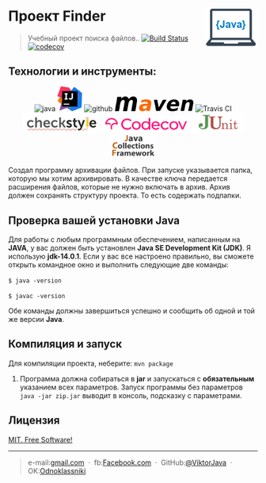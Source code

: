 # Проект Finder [<img alt="Logo" src="images/logo.png" height="80" align="right"/>](https://www.vectorlogo.zone)
> Учебный проект поиска файлов..
[![Build Status](https://app.travis-ci.com/ViktorJava/job4j_zip.svg?branch=master)](https://app.travis-ci.com/ViktorJava/job4j_zip)
[![codecov](https://codecov.io/gh/ViktorJava/job4j_zip/branch/master/graph/badge.svg?token=xkpNDqeWZJ)](https://codecov.io/gh/ViktorJava/job4j_zip)

## Технологии и инструменты:
<p align="center">
<img src="https://www.vectorlogo.zone/logos/java/java-ar21.svg" alt="java" width="120" height="60"/>
<img src="images/idea.png" alt="intellij" height="50"/>
<img src="https://www.vectorlogo.zone/logos/github/github-ar21.svg" alt="github" height="70"/>
<img src="images/maven.png" alt="maven" height="30"/>
<img src="https://www.vectorlogo.zone/logos/travis-ci/travis-ci-ar21.svg" alt="Travis CI" width="120" height="60"/>
<img src="images/checkstyle.png" alt="CheckStyle"  height="40"/>
<img src="images/codecov.png" alt="Codecov"  height="35"/>
<img src="images/junit.png" alt="JUnit"  height="40"/>
<img src="images/jcf.png" alt="JCF"  width="90"/>
</p>

 Создал программу архивации файлов.
 При запуске указывается папка, которую мы хотим архивировать. 
 В качестве ключа передается расширения файлов, которые не нужно включать в архив. 
 Архив должен сохранять структуру проекта. То есть содержать подпапки.

## Проверка вашей установки Java
Для работы с любым программным обеспечением, написанным на **JAVA**, 
у вас должен быть установлен **Java SE Development Kit (JDK)**. Я использую **jdk-14.0.1**. 
Если у вас все настроено правильно, вы сможете открыть командное окно и выполнить следующие две команды:

`$ java -version`

`$ javac -version`

Обе команды должны завершиться успешно и сообщить об одной и той же версии **Java**.

## Компиляция и запуск
Для компиляции проекта, неберите: `mvn package`

1. Программа должна собираться в **jar** и запускаться с **обязательным** указанием всех параметров.
Запуск программы без параметров `java -jar zip.jar` выводит в консоль, подсказку с параметрами.

## Лицензия
	
[MIT. Free Software!](https://github.com/ViktorJava/job4j/tree/master/LICENSE)

---

>e-mail:[gmail.com](mailto:gipsyscrew@gmail.com) &nbsp;&middot;&nbsp;
>fb:[Facebook.com](https://www.facebook.com/viktor.vdovichenko) &nbsp;&middot;&nbsp;
> GitHub:[@ViktorJava](https://github.com/ViktorJava) &nbsp;&middot;&nbsp;
> OK:[Odnoklassniki](https://ok.ru/profile/571539586668)

